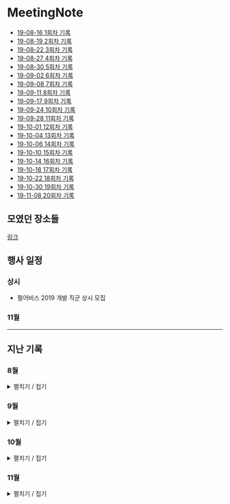 # MeetingNote
- [19-08-16 1회차 기록](https://github.com/jobhope/MeetingNote/blob/master/meetingNote/20190816_1.md)
- [19-08-19 2회차 기록](https://github.com/jobhope/MeetingNote/blob/master/meetingNote/20190819_2.md)
- [19-08-22 3회차 기록](https://github.com/jobhope/MeetingNote/blob/master/meetingNote/20190822_3.md)
- [19-08-27 4회차 기록](https://github.com/jobhope/MeetingNote/blob/master/meetingNote/20190827_4.md)
- [19-08-30 5회차 기록](https://github.com/jobhope/MeetingNote/blob/master/meetingNote/20190830_5.md)
- [19-09-02 6회차 기록](https://github.com/jobhope/MeetingNote/blob/master/meetingNote/20190902_6.md)
- [19-09-08 7회차 기록](https://github.com/jobhope/MeetingNote/blob/master/meetingNote/20190908_7.md)
- [19-09-11 8회차 기록](https://github.com/jobhope/MeetingNote/blob/master/meetingNote/20190911_8.md)
- [19-09-17 9회차 기록](https://github.com/jobhope/MeetingNote/blob/master/meetingNote/20190917_9.md)
- [19-09-24 10회차 기록](https://github.com/jobhope/MeetingNote/blob/master/meetingNote/20190924_10.md)
- [19-09-28 11회차 기록](https://github.com/jobhope/MeetingNote/blob/master/meetingNote/20190928_11.md)
- [19-10-01 12회차 기록](https://github.com/jobhope/MeetingNote/blob/master/meetingNote/20191001_12.md)
- [19-10-04 13회차 기록](https://github.com/jobhope/MeetingNote/blob/master/meetingNote/20191004_13.md)
- [19-10-06 14회차 기록](https://github.com/jobhope/MeetingNote/blob/master/meetingNote/20191006_14.md)
- [19-10-10 15회차 기록](https://github.com/jobhope/MeetingNote/blob/master/meetingNote/20191010_15.md)
- [19-10-14 16회차 기록](https://github.com/jobhope/MeetingNote/blob/master/meetingNote/20191014_16.md)
- [19-10-18 17회차 기록](https://github.com/jobhope/MeetingNote/blob/master/meetingNote/20191018_17.md)
- [19-10-22 18회차 기록](https://github.com/jobhope/MeetingNote/blob/master/meetingNote/20191022_18.md)
- [19-10-30 19회차 기록](https://github.com/jobhope/MeetingNote/blob/master/meetingNote/20191030_19.md)
- [19-11-08 20회차 기록](https://github.com/jobhope/MeetingNote/blob/master/meetingNote/20191108_20.md)

## 모였던 장소들
[링크](https://www.google.com/maps/d/edit?mid=1M3thFT_ghIP8Gnc42GmxV8A-vVwmtHfQ)

## 행사 일정

### 상시
- 펄어비스 2019 개발 직군 상시 모집

### 11월

---
## 지난 기록

### 8월
<details close> <summary> 펼치기 / 접기 </summary>

- ~~20일 4시까지 KT 스타오디션 신청~~
- ~~20일 SSTF~~
- ~~22일 네이버 채용설명회 - 3명 모두 참석~~
- ~~23일 5시까지 미래에셋대우 신청~~
- ~~26일 삼성 A형 시험 신청 - 오전 10시~~
- ~~27일 KT 컨퍼런스~~
- ~~27일 카카오 채용 설명회~~

</details>

### 9월
<details close> <summary> 펼치기 / 접기</summary>

- ~~1일 24시까지 [두산그룹 2019 신규 계열사]두산로지스틱스솔루션 SW 유지보수 직무 신입 채용 서류마감~~
- ~~2일 17시까지 한국일보사 IT개발자 직무 신입 채용 서류마감~~
- ~~**2일~8일 프로그래머스 7daySQL 챌린지** [링크](https://programmers.co.kr/events/7day-sql?utm_source=programmers&utm_medium=learn_7daySQL&utm_campaign=7daySQL)~~
- ~~4일 13시까지 [NHN 계열사]피앤피시큐어 개발 직무 신입/경력 채용 서류 마감~~
- ~~4일 14시까지 새마을금고중앙회 전산 직무 신입 채용 서류 마감~~
- ~~**4일 24시까지 2020 카카오 블라인드 채용 서류 마감**~~
- ~~4일 24시까지 GS네오텍 Cloud 기술지원, CDN운영 직무 신입 채용 서류 마감~~
- ~~5일 17시까지 한국은행 신입직원(컴퓨터공학 부문) 채용 서류 마감~~
- ~~5일 17시까지 국민건강보험공단 전산직 전산 분야 직무 신입 채용 서류 마감~~
- ~~**7일 오후 2시 ~ 7시 카카오 온라인 1차 테스트**~~
- ~~7일 오후 2시 30분 ~ 5시 30분 삼성 A형 시험~~
- ~~8일 24시까지 현대제철 R&D부문 신입 수시채용 서류 마감 (제어계측, 스마트팩토리 직무)~~
- ~~**9일 삼성 B형 시험 신청 - 오전 10시**~~
- ~~9일 17시까지 금융감독원 IT 직무 신입 채용 서류 마감~~
- ~~10일 14시까지 신용보증기금 	ICT 및 데이터 전문인력 신입 채용 서류 마감~~
- ~~**10일 14시까지 IBK기업은행 디지털 직무 신입 채용 서류 마감**~~
- ~~10일 18시까지 신한캐피탈 ICT(개발), 디지털 직무 신입 채용 서류 마감~~
- ~~*10일 18시까지 KB국민은행 ICT 직무 신입 채용 서류 마감**~~
- ~~15일 18시까지 E1 IT 직무 신입 채용 서류 마감~~
- ~~15일 24시까지 아드반테스트코리아 Application Engineer(Soc, PMIC) 서류 마감~~
- ~~16일 13시까지 현대글로비스 IT직무 신입 채용 서류 마감~~
- ~~16일 14시까지	포스코건설 기술계_IT 직무 신입 채용 서류 마감~~
- ~~**16일 16시까지 KT DS 응용SW개발 직무 신입 채용 서류 마감**~~
- ~~**16일 16시까지 KT SW개발 직무 신입 채용 서류 마감**~~
- ~~16일 16시까지 KT(4차산업아카데미) AI/SW 개발 직무 인턴 채용 서류 마감(채용 및 분야별 중복지원불가)~~
- ~~**16일 16시까지 KTH 커머스_시스템개발, ICT_소프트웨어 개발, AI/빅데이터_빅데이터 개발 신입 채용 서류 마감(채용 및 분야별 중복지원불가)**~~
- ~~16일 16시까지 KT스카이라이프 IT_SW개발 직무 신입 채용 서류 마감(채용 및 분야별 중복지원불가)~~
- ~~16일 16시까지 KT텔레캅 IT/기술_기술개발 직무 신입 채용 서류 마감(채용 및 분야별 중복지원불가)~~
- ~~16일 16시까지 LG전자 [H&A본부], [HE본부], [MC본부], 	[VS본부], [BS본부], [CTO본부], [소재/생산기술원], [로봇사업센터]SW 직무 신입 채용 서류 마감~~
- ~~16일 16시까지 LG유플러스 서비스/디바이스 개발 직무 신입 채용 서류 마감~~
- ~~**16일 17시까지 삼성전자, 삼성SDS, 삼성SDI, 삼성디스플레이, 삼성전기 소프트웨어직 신입 채용 서류 마감**~~
- ~~16일 17시까지 LG이노텍 [광학솔루션]Software 직무 신입 채용 서류 마감~~
- ~~16일 17시까지 KB증권 신입사원(4급) 공개채용 서류 마감~~
- ~~16일 18시까지 포스코 컴퓨터(전산) 직무 채용연계형 인턴 채용 서류 마감~~
- ~~16일 18시까지 SGI서울보증 전산 분야 신입 채용 서류 마감~~
- ~~16일 23시까지 LG하우시스 [법인Staff]정보전략(IT) 직무 신입 채용 서류 마감~~
- ~~16일 24시까지 현대자동차 연구개발 S/W 자율주행 관련 직무 신입 채용 서류 마감~~
- ~~16일 24시까지 현대오트론 R&D_자동차 전자제어 S/W 직무 신입 채용 서류 마감~~
- ~~**16일 24시까지 SK C&C [Software Engineering], [Data Analytics/Engineering] 신입 채용 서류 마감**~~
- ~~**17일 14시까지 NHN 2019년 하반기 기술부분 신입사원 공개채용 서류 마감**~~
- ~~**17일 17시까지 LINE PLUS 정규직 채용 연계형 SW개발 인턴 공개 채용 서류 마감**~~
- ~~**17일 18시까지 네이버 개발 직군 신입사원 공개채용 서류 마감**~~
- ~~18일 17시까지 부산은행 일반전형_디지털 직무 신입 채용 서류 마감~~
- ~~18일 17시까지 코오롱베니트 IT시스템 개발 운영 직무 신입 채용 서류 마감~~
- ~~18일 17시까지 현대오토에버 어플리케이션 개발/운영, 웹/앱기술개발, 제조IT 직무 신입 채용 서류 마감~~
- ~~18일 18시까지 LG CNS 학사_IT서비스 · 클라우드/인프라, 학사_스마트팩토리/스마트물류 직무 신입 채용 서류 마감~~
- ~~18일 18시까지 한국거래소 IT 직무 신입 채용 서류 마감~~
- ~~19일 18시까지 두산그룹 [퓨얼셀 BG]DT(Digital Transformation) /IT 직무 신입 채용 서류 마감~~
- ~~**20일 17시까지 GS SHOP IT직무 신입 채용 서류 마감**~~
- ~~20일 18시까지 효성그룹 [효성티앤에스(주)]기술·개발 직무 신입 채용 서류 마감~~
- ~~22일 24시까지 EST Family 공채 서류 마감~~
- ~~23일 9시까지 판토스 IT 직무 신입 채용 서류 마감~~
- ~~23일 15시까지 한화테크윈 SW개발 신입 채용 서류 마감~~
- ~~23일 16시까지 한국투자증권 디지털(IT SW개발부문 포함) 직무 신입 채용 서류 마감~~
- ~~23일 17시까지 OK저축은행 아프로시스템_IT(개발/운영) 서류 마감~~
- ~~**23일 17시까지 넷마블 컴퍼니 신입사원 채용 서류 마감**~~
- ~~**23일 18시까지 롯데그룹 신입 채용 서류 마감**~~
- ~~23일 24시까지 NS홈쇼핑 플랫폼 백엔드 개발 직무 신입 채용 서류 마감~~
- ~~24일 15시까지 KT&G IT개발·운영 신입 채용 서류 마감~~
- ~~**24일 18시까지 CJ그룹 신입 채용 서류 마감**~~
- ~~16일 부터 SOSCON 2019 신청가능 (선착순)~~
- ~~24일 SAIF(삼성 인공지능 포럼) 신청가능 (선착순)~~
- ~~25일 17시까지 JB 인공지능, 빅데이터 신입 채용 서류 마감~~
- ~~25일 18시까지 대한항공 전산직 신입 채용 서류 마감~~
- ~~25일 24시까지 한국전자금융 IT개발 신입 채용 서류 마감~~
- ~~27일 15시까지 프로그래머스 2019 웹개발자 온라인 잡페어 접수 마감[링크](https://programmers.co.kr/competitions/105/2019-remote-jobfair-2nd?utm_source=programmers&utm_medium=learn_competition105&utm_campaign=competition105)~~
- ~~28일 10시 ~ 12시 프로그래머스 2019 웹개발자 온라인 잡페어 코딩테스트~~
- ~~28일 13시 30분 ~ 17시 30분 삼성 B형 시험~~
- ~~29일 **10시 ~ 12시 NHN Pre-Test 1차**~~
- ~~29일 24시까지 한국타이어 IT, 생산혁신 신입 채용 서류 마감~~
- ~~29일 24시까지 케이에스넷 전산개발 신입 채용 서류 마감~~
- ~~30일 13시까지 BGF리테일 전문직군(IT) 신입 채용 서류 마감~~
- ~~30일 24시까지 ESTsoft Java 웹/서버 개발 신입/경력 채용 서류 마감~~
- ~~30일 24시까지 현대엠엔소프트 영상기반 로컬라이제이션/인식기술 개발, 자동차 내비게이션 S/W 개발 신입 채용 서류 마감~~

</details>

### 10월

<details close> <summary> 펼치기 / 접기</summary>

- ~~1일 10시 KB국민카드 IT직무 신입 채용 서류 마감~~
- ~~1일 14시 한전KDN 4직급 기술_통신 대졸 신입 채용 서류 마감~~
- ~~**1일 18시까지 우리은행[IT,디지털], 우리카드[디지털]우리에프아이에스 IT개발 및 운영 신입 채용 서류 마감**~~
- ~~1일 18시까지 금호아시아나그룹 시스템 개발 및 운영 직무 신입 채용 서류 마감~~
- ~~2일 17시까지 한국자산관리공사 전산 채용형 청년 인턴 서류 마감~~
- ~~**2일 18시까지 신한은행(디지털/ICT) 신입 채용 서류 마감**~~
- ~~3일 24시까지 한국IBM Software Developer 신입 채용 서류 마감~~
- ~~4일 17시까지 한전KPS 전산 신입 채용 서류 마감~~
- ~~4일 24시까지 다날 결제개발 신입 채용 서류 마감~~
- ~~5일 24시까지 교보증권 IT 신입 채용 서류 마감~~
- ~~6일 24시까지 비케이알(버거킹) 버거킹 IT팀_기간계 시스템 관리자 신입/경력 채채용 서류 마감~~
- ~~6일 24시까지 이노와이어리스 Optis S/W 개발팀 신입/경력 채용 서류 마감~~
- ~~6일 24시까지 인동에프엔 전산 직무 신입 채용 서류 마감~~
- ~~**7일 14시까지 엔씨소프트 	Programming_게임개발, 	Programming_서비스 플랫폼 개발 신입 채용 서류 마감**~~
- ~~7일 15시까지 신영증권 일반직(IT) 신입 채용 서류 마감~~
- ~~7일 17시까지 뷰웍스 SW개발 신입 채용 서류 마감~~
- ~~7일 17시까지 신한금융투자 Digital 신입 채용 서류 마감~~
- ~~7일 18시까지 성우하이텍 IT(전산),IT(체코) 신입 채용 서류 마감~~
- ~~7일 18시까지 엔디에스(NDS) IT개발 신입 채용 서류 마감~~
- ~~8일 24시까지 이투스교육 Web & Server Developer 신입/경력 채용 서류 마감~~
- ~~9일 24시까지 휴머스온 솔루션 개발 채용연계형 인턴 채용 서류 마감~~
- ~~10일 14시까지 스마일게이트 개발 신입 채용 서류 마감~~
- ~~10일 14시까지 컴투스, 게임빌컴투스플랫폼 개발 신입 채용 서류 마감~~
- ~~10일 14시까지 KIS 채권평가 IT 개발 신입/경력 채용 서류 마감~~
- ~~**10일 15시 네이버 DEVIEW 2019 DAY1 선착순 신청**~~
- ~~**10일 17시까지 DB그룹 IT 신입 채용 서류 마감**~~
- ~~10일 24시까지 11번가 Data개발, 서비스개발, Infral 신입 채용 서류 마감~~
- ~~**11일 15시 네이버 DEVIEW 2019 DAY2 선착순 신청**~~
- ~~11일 18시 [SSG닷컴]WEB개발, [신세계아이앤씨]S/W개발 신입 채용 서류 마감~~
- ~~13일 24시까지 지니뮤직 서버 사이드 개발/운영 신입 채용 서류 마감~~
- ~~13일 24시까지 LIG넥스원 SW 신입 채용 서류 마감~~
- ~~14일 15시까지 금호석유화학그룹 IT 직무 신입 채용 서류 마감~~
- ~~14일 24시까지 파수닷컴 S/W 개발 신입 채용 서류 마감~~
- ~~14일 24시까지 마크로젠 IT 직무 신입 채용 서류 마감~~
- ~~15일 14시까지 동원그룹 IT_시스템개발 신입 채용 서류 마감~~
- ~~15일 24시까지 원익그룹 [원익아이피에스],[원익로보틱스],[원익머트리얼즈] SW직무 신입 채용 서류 마감~~
- ~~15일 24시까지 넥센타이어 ICT 직무 신입 채용 서류 마감~~
- ~~16일 18시까지 한국과학기술연구원 로봇/IT직무 채용 서류 마감~~
- ~~16일 18시까지 크래프톤 테크(프로그래밍) 신입 채용 서류 마감~~
- ~~16일 18시까지 하나 캐피탈 디지털 직무 신입 채용 서류 마감~~
- ~~**16~17 SOSCON 2019**~~
- ~~17일 17시까지 티머니 기술 직무 신입 채용 서류 마감~~
- ~~18일 10시까지 한국항공우주산업 개발, 공통 부분 신입 채용 서류 마감~~
- ~~18일 15시까지 위메프 SW개발 신입 채용 서류 마감~~
- ~~18일 17시까지 동서식품 전산 직무 신입 채용 서류 마감~~
- ~~20일 17시까지 진학사 [신사업/신규서비스개발], [CATCH 사이트 개발], [JINHAK대학 원서접수 개발] 신입/경력 채용 서류 마감~~
- ~~20일 24시까지 이랜드시스템스 Application, E-commerce, Web/Mobile, ERP 신입 채용 서류 마감~~
- ~~20일 24시까지 SPC네트웍스 응용프로그램 개발 신입 채용 서류 마감~~
- ~~20일 24시까지 인터파크 Front-end개발, Net개발 신입/경력 채용 서류 마감~~
- ~~20일 24시까지 AKIS SW 운영/개발 직무 신입/경력 채용 서류 마감~~
- ~~20일 24시까지 KT mhows 서비스 개발 신입 채용 서류 마감~~
- ~~21일 24시까지 삼광랩트리 전산 직무 신입 채용 서류 마감~~
- ~~21일 24시까지 ASE KOREA IT직무 신입 채용 서류 마감~~
- ~~22일 17시까지 수협은행 본부_IT 분야 직무 신입 채용 서류 마감~~
- ~~22일 23시까지 교원그룹 IT부분, 스마트테크부분 신입 채용 서류 마감~~
- ~~22일 24시까지 웹젠 게임 프로그래밍 신입 채용 서류 마감~~
- ~~23일 17시까지 만도헬라일렉트로닉스 SW개발 직무 신입 채용 서류 마감~~
- ~~24일 17시까지 동화기업 IT직무 신입 채용 서류 마감~~
- ~~24일 24시까지 차병원/바이오그룹 전산 직무 신입 채용 서류 ~~
- ~~25일 18시까지 도화엔지니어링 전산 직무 신입 채용 서류 마감~~
- ~~25일 18시까지 서울대학교 전산 직무 신입 채용 서류 마감~~
- ~~25일 18시까지 한솔PNS/인티큐브 IT 직무 신입 채용 서류 마감~~
- ~~27일 23시까지 하나금융티아이 금융IT서비스 개발 및 운영 신입 채용 서류 마감~~
- ~~**28~29 네이버 DEVIEW**~~
- ~~29일 15시까지 한화생명 디지털직무 신입 채용 서류 마감~~
- ~~30일 24시까지 한국선불카드 서비스개발 직무 채용 서류 마감~~
- ~~31일 18시까지 다우기술 개발 직무 신입 채용 서류 마감~~
- ~~31일 24시까지 이에이트 프로그램개발 직무 신입 채용 서류 마감~~
- ~~31일 24시까지 차세대 내비게이션 S/W 개발 직무 신입 채용 서류 마감~~
- ~~31일 24시까지 쎄트렉아이 SW개발 직무 신입 채용 서류 마감~~

</details>

### 11월
<details close> <summary> 펼치기 / 접기 </summary>
 
- ~~3일 24시까지 위즈코어 신입 개발자채용 서류 마감~~
- ~~4일 18시까지 마이다스아이티 응용 SW개발 신입 채용 서류 마감~~
- ~~**5일 삼성 AI 포럼 Day2**~~

</details>
